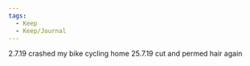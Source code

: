 ```yaml
---
tags:
  - Keep
  - Keep/Journal
---
```


2.7.19
crashed my bike cycling home
25.7.19
cut and permed hair again
